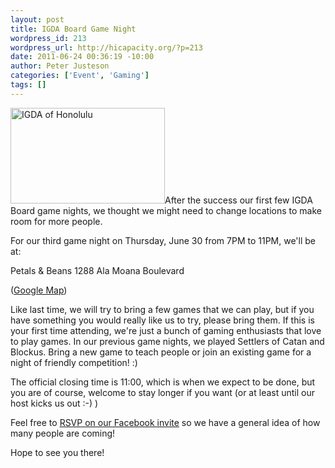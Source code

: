 ```yaml
--- 
layout: post
title: IGDA Board Game Night
wordpress_id: 213
wordpress_url: http://hicapacity.org/?p=213
date: 2011-06-24 00:36:19 -10:00
author: Peter Justeson
categories: ['Event', 'Gaming']
tags: []
---
```

<a href="/img/wp-uploads/2011/05/igda.jpeg" title="IGDA" rel="single" class="pirobox"><img class="imgRight" title="IGDA" src="/img/wp-uploads/2011/05/igda.jpeg" alt="IGDA of Honolulu" width="247" height="153" /></a>After the success our first few IGDA Board game nights, we thought we might need to change locations to make room for more people.

For our third game night on Thursday, June 30 from 7PM to 11PM, we'll be at:

Petals &amp; Beans
1288 Ala Moana Boulevard

(<a title="Google Map" href="http://maps.google.com/maps/place?q=1288+Ala+Moana+Blvd+petals+and+beans&amp;hl=en&amp;cid=16688401627082036617">Google Map</a>)

Like last time, we will try to bring a few games that we can play, but if you have something you would really like us to try, please bring them. If this is your first time attending, we're just a bunch of gaming enthusiasts that love to play games. In our previous game nights, we played Settlers of Catan and Blockus. Bring a new game to teach people or join an existing game for a night of friendly competition! :)

The official closing time is 11:00, which is when we expect to be done, but you are of course, welcome to stay longer if you want (or at least until our host kicks us out :-) )

Feel free to <a title="Facebook RSVP" href="http://www.facebook.com/event.php?eid=153355684738012">RSVP on our Facebook invite</a> so we have a general idea of how many people are coming!

Hope to see you there!
